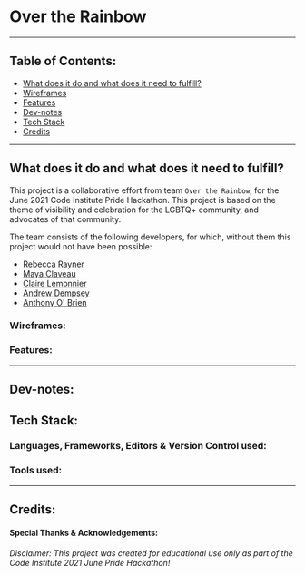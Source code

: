# Over the Rainbow

***

## Table of Contents:

- [What does it do and what does it need to fulfill?](#what-does-it-do-and-what-does-it-need-to-fulfill)
- [Wireframes](#wireframes)
- [Features](#features)
- [Dev-notes](#dev-notes)
- [Tech Stack](#tech-stack)
- [Credits](#credits)

***

## What does it do and what does it need to fulfill?

This project is a collaborative effort from team `Over the Rainbow`, for the June 2021 Code Institute Pride Hackathon. This project is based on the theme of visibility and celebration for the LGBTQ+ community, and advocates of that community.

The team consists of the following developers, for which, without them this project would not have been possible:

- <a href="https://github.com/Irishbecky91">Rebecca Rayner</a>
- <a href="https://github.com/Maya-Claveau">Maya Claveau</a>
- <a href="https://github.com/lemocla">Claire Lemonnier</a>
- <a href="https://github.com/andrewdempsey2018">Andrew Dempsey</a>
- <a href="https://github.com/auxfuse">Anthony O' Brien</a>

### Wireframes:

### Features:

***

## Dev-notes:

## Tech Stack:
### Languages, Frameworks, Editors & Version Control used:

### Tools used:

***

## Credits:

#### Special Thanks & Acknowledgements:

###### <i>Disclaimer: This project was created for educational use only as part of the Code Institute 2021 June Pride Hackathon!</i>

